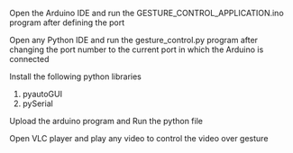 Open the Arduino IDE and run the GESTURE_CONTROL_APPLICATION.ino program after defining the port

Open any Python IDE and run the gesture_control.py program after changing the port number to the current port in which the Arduino is connected

Install the following python libraries
1. pyautoGUI
2. pySerial

Upload the arduino program and Run the python file

Open VLC player and play any video to control the video over gesture
